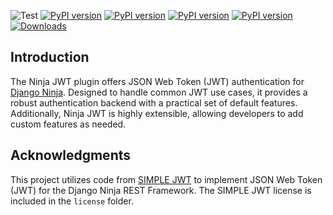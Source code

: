 
![Test](https://github.com/eadwinCode/django-ninja-jwt/workflows/Test/badge.svg)
[![PyPI version](https://badge.fury.io/py/django-ninja-jwt.svg)](https://badge.fury.io/py/django-ninja-jwt)
[![PyPI version](https://img.shields.io/pypi/v/django-ninja-jwt.svg)](https://pypi.python.org/pypi/django-ninja-jwt)
[![PyPI version](https://img.shields.io/pypi/pyversions/django-ninja-jwt.svg)](https://pypi.python.org/pypi/django-ninja-jwt)
[![PyPI version](https://img.shields.io/pypi/djversions/django-ninja-jwt.svg)](https://pypi.python.org/pypi/django-ninja-jwt)
[![Downloads](https://static.pepy.tech/badge/django-ninja-jwt)](https://pepy.tech/project/django-ninja-jwt)

## Introduction

The Ninja JWT plugin offers JSON Web Token (JWT)
authentication for [Django Ninja](https://github.com/vitalik/django-ninja).
Designed to handle common JWT use cases,
it provides a robust authentication backend with a practical set of default features.
Additionally, Ninja JWT is highly extensible, allowing developers to add custom features as needed.

## Acknowledgments

This project utilizes code from [SIMPLE JWT](https://github.com/jazzband/djangorestframework-simplejwt)
to implement JSON Web Token
(JWT) for the Django Ninja REST Framework.
The SIMPLE JWT license is included in the `license` folder.
